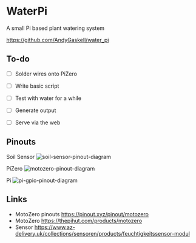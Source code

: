 # WaterPi
A small Pi based plant watering system

https://github.com/AndyGaskell/water_pi

## To-do
- [ ] Solder wires onto PiZero
- [ ] Write basic script
- [ ] Test with water for a while
- [ ] Generate output
- [ ] Serve via the web


## Pinouts

Soil Sensor
![soil-sensor-pinout-diagram](https://raw.githubusercontent.com/AndyGaskell/water_pi/main/docs/soil-sensor-pinout-diagram.png)


PiZero
![motozero-pinout-diagram](https://raw.githubusercontent.com/AndyGaskell/water_pi/main/docs/motozero-pinout-diagram.png)

Pi
![pi-gpio-pinout-diagram](https://raw.githubusercontent.com/AndyGaskell/water_pi/main/docs/pi-gpio-pinout-diagram.png)


## Links
* MotoZero pinouts https://pinout.xyz/pinout/motozero
* MotoZero https://thepihut.com/products/motozero
* Sensor https://www.az-delivery.uk/collections/sensoren/products/feuchtigkeitssensor-modul


